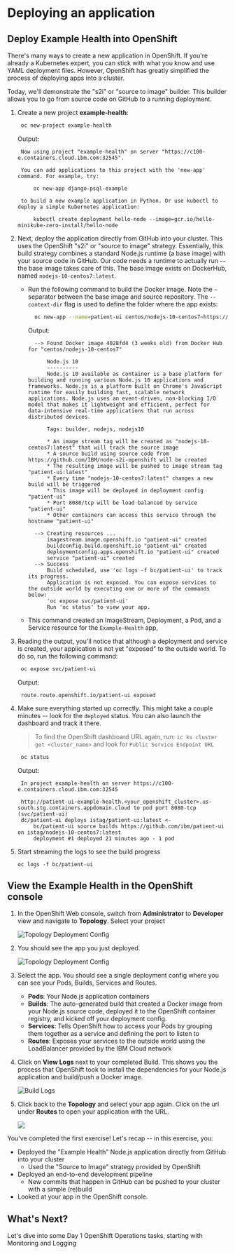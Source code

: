 # Deploying an application

## Deploy Example Health into OpenShift

There's many ways to create a new application in OpenShift. If you're already a Kubernetes expert, you can stick with what you know and use YAML deployment files. However, OpenShift has greatly simplified the process of deploying apps into a cluster. 

Today, we'll demonstrate the "s2i" or "source to image" builder. This builder allows you to go from source code on GitHub to a running deployment.

1. Create a new project **example-health**:

   ```sh
    oc new-project example-health
   ```

   Output:

   ```
    Now using project "example-health" on server "https://c100-e.containers.cloud.ibm.com:32545".

    You can add applications to this project with the 'new-app' command. For example, try:

        oc new-app django-psql-example

    to build a new example application in Python. Or use kubectl to deploy a simple Kubernetes application:

        kubectl create deployment hello-node --image=gcr.io/hello-minikube-zero-install/hello-node
   ```

2. Next, deploy the application directly from GitHub into your cluster. This uses the OpenShift "s2i" or "source to image" strategy. Essentially, this build strategy combines a standard Node.js runtime \(a base image\) with your source code in GitHub. Our code needs a runtime to actually run -- the base image takes care of this. The base image exists on DockerHub, named `nodejs-10-centos7:latest`.
   * Run the following command to build the Docker image. Note the `~` separator between the base image and source repository. The `--context-dir` flag is used to define the folder where the app exists:

     ```sh
       oc new-app --name=patient-ui centos/nodejs-10-centos7~https://github.com/svennam92/node-s2i-openshift --context-dir='site'
     ```

     Output:

     ```
       --> Found Docker image 4028fd4 (3 weeks old) from Docker Hub for "centos/nodejs-10-centos7"

           Node.js 10 
           ---------- 
           Node.js 10 available as container is a base platform for building and running various Node.js 10 applications and frameworks. Node.js is a platform built on Chrome's JavaScript runtime for easily building fast, scalable network applications. Node.js uses an event-driven, non-blocking I/O model that makes it lightweight and efficient, perfect for data-intensive real-time applications that run across distributed devices.

           Tags: builder, nodejs, nodejs10

           * An image stream tag will be created as "nodejs-10-centos7:latest" that will track the source image
           * A source build using source code from https://github.com/IBM/node-s2i-openshift will be created
           * The resulting image will be pushed to image stream tag "patient-ui:latest"
           * Every time "nodejs-10-centos7:latest" changes a new build will be triggered
           * This image will be deployed in deployment config "patient-ui"
           * Port 8080/tcp will be load balanced by service "patient-ui"
           * Other containers can access this service through the hostname "patient-ui"

       --> Creating resources ...
           imagestream.image.openshift.io "patient-ui" created
           buildconfig.build.openshift.io "patient-ui" created
           deploymentconfig.apps.openshift.io "patient-ui" created
           service "patient-ui" created
       --> Success
           Build scheduled, use 'oc logs -f bc/patient-ui' to track its progress.
           Application is not exposed. You can expose services to the outside world by executing one or more of the commands below:
           'oc expose svc/patient-ui' 
           Run 'oc status' to view your app.
     ```

   * This command created an ImageStream, Deployment, a Pod, and a Service resource for the `Example-Health` app,

3. Reading the output, you'll notice that although a deployment and service is created, your application is not yet "exposed" to the outside world. To do so, run the following command:

   ```sh
    oc expose svc/patient-ui
   ```

   Output:

   ```
    route.route.openshift.io/patient-ui exposed
   ```

4. Make sure everything started up correctly. This might take a couple minutes -- look for the `deployed` status. You can also launch the dashboard and track it there.

   > To find the OpenShift dashboard URL again, run: `ic ks cluster get <cluster_name>` and look for `Public Service Endpoint URL`

   ```sh
    oc status
   ```

   Output:

   ```
    In project example-health on server https://c100-e.containers.cloud.ibm.com:32545

    http://patient-ui-example-health.<your_openshift_cluster>.us-south.stg.containers.appdomain.cloud to pod port 8080-tcp (svc/patient-ui)
    dc/patient-ui deploys istag/patient-ui:latest <-
        bc/patient-ui source builds https://github.com/ibm/patient-ui on istag/nodejs-10-centos7:latest 
        deployment #1 deployed 21 minutes ago - 1 pod
   ```

5. Start streaming the logs to see the build progress
    ```
    oc logs -f bc/patient-ui
    ```

## View the Example Health in the OpenShift console

1. In the OpenShift Web console, switch from **Administrator** to **Developer** view and navigate to **Topology**. Select your project

    ![Topology Deployment Config](../assets/ocp-project.png)

2. You should see the app you just deployed.

    ![Topology Deployment Config](../assets/ocp43-topology.png)

3. Select the app. You should see a single deployment config where you can see your Pods, Builds, Services and Routes.

    * **Pods**: Your Node.js application containers
    * **Builds**: The auto-generated build that created a Docker image from your Node.js source code, deployed it to the OpenShift container registry, and kicked off your deployment config.
    * **Services**: Tells OpenShift how to access your Pods by grouping them together as a service and defining the port to listen to
    * **Routes**: Exposes your services to the outside world using the LoadBalancer provided by the IBM Cloud network

4. Click on **View Logs** next to your completed Build. This shows you the process that OpenShift took to install the dependencies for your Node.js application and build/push a Docker image.

    ![Build Logs](../assets/ocp43-build-logs.png)

5. Click back to the **Topology** and select your app again. Click on the url under **Routes** to open your application with the URL.

    ![](../assets/patient-ui-web.png)

You've completed the first exercise! Let's recap -- in this exercise, you:

* Deployed the "Example Health" Node.js application directly from GitHub into your cluster 
  * Used the "Source to Image" strategy provided by OpenShift
* Deployed an end-to-end development pipeline 
  * New commits that happen in GitHub can be pushed to your cluster with a simple \(re\)build
* Looked at your app in the OpenShift console.

## What's Next?

Let's dive into some Day 1 OpenShift Operations tasks, starting with Monitoring and Logging

